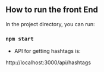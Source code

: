 ## How to run the front End

In the project directory, you can run:

### `npm start`

- API for getting hashtags is:

http://localhost:3000/api/hashtags
